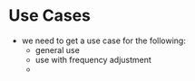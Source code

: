 # Use Cases
- we need to get a use case for the following:
	- general use
	- use with frequency adjustment
	- 